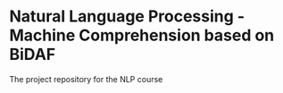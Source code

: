 # Natural Language Processing - Machine Comprehension based on BiDAF
The project repository for the NLP course

